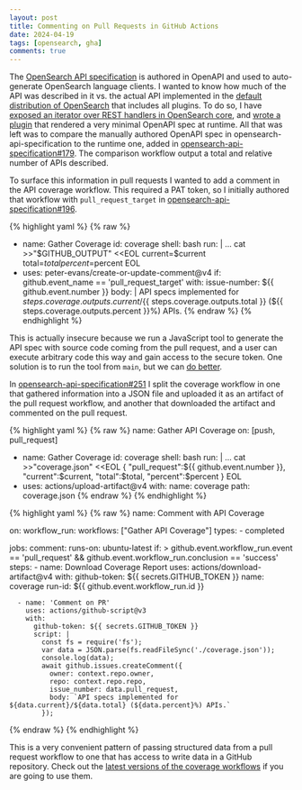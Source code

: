 ```yaml
---
layout: post
title: Commenting on Pull Requests in GitHub Actions
date: 2024-04-19
tags: [opensearch, gha]
comments: true
---
```

The [OpenSearch API specification](https://github.com/opensearch-project/opensearch-api-specification) is authored in OpenAPI and used to auto-generate OpenSearch language clients. I wanted to know how much of the API was described in it vs. the actual API implemented in the [default distribution of OpenSearch](https://opensearch.org/downloads.html) that includes all plugins. To do so, I have [exposed an iterator over REST handlers in OpenSearch core](https://github.com/opensearch-project/OpenSearch/pull/11876), and [wrote a plugin](https://github.com/dblock/opensearch-api) that rendered a very minimal OpenAPI spec at runtime. All that was left was to compare the manually authored OpenAPI spec in opensearch-api-specification to the runtime one, added in [opensearch-api-specification#179](https://github.com/opensearch-project/opensearch-api-specification/pull/179). The comparison workflow output a total and relative number of APIs described.

To surface this information in pull requests I wanted to add a comment in the API coverage workflow. This required a PAT token, so I initially authored that workflow with `pull_request_target` in [opensearch-api-specification#196](https://github.com/opensearch-project/opensearch-api-specification/pull/196).

{% highlight yaml %}
{% raw %}
- name: Gather Coverage
  id: coverage
  shell: bash
  run: |
    ...
    cat >>"$GITHUB_OUTPUT" <<EOL
    current=$current
    total=$total
    percent=$percent
    EOL
- uses: peter-evans/create-or-update-comment@v4
  if: github.event_name == 'pull_request_target'
  with:
    issue-number: ${{ github.event.number }}
    body: |
        API specs implemented for ${{ steps.coverage.outputs.current }}/${{ steps.coverage.outputs.total }} (${{ steps.coverage.outputs.percent }}%) APIs.
{% endraw %}
{% endhighlight %}

This is actually insecure because we run a JavaScript tool to generate the API spec with source code coming from the pull request, and a user can execute arbitrary code this way and gain access to the secure token. One solution is to run the tool from `main`, but we can [do better](https://securitylab.github.com/research/github-actions-preventing-pwn-requests/).

In [opensearch-api-specification#251](https://github.com/opensearch-project/opensearch-api-specification/pull/251) I split the coverage workflow in one that gathered information into a JSON file and uploaded it as an artifact of the pull request workflow, and another that downloaded the artifact and commented on the pull request.

{% highlight yaml %}
{% raw %}
name: Gather API Coverage
on: [push, pull_request]

- name: Gather Coverage
  id: coverage
  shell: bash
  run: |
    ...
    cat >>"coverage.json" <<EOL
    {
      "pull_request":${{ github.event.number }},
      "current":$current,
      "total":$total,
      "percent":$percent
    }
    EOL
- uses: actions/upload-artifact@v4
  with:
    name: coverage
    path: coverage.json
{% endraw %}
{% endhighlight %}

{% highlight yaml %}
{% raw %}
name: Comment with API Coverage

on:
  workflow_run:
    workflows: ["Gather API Coverage"]
    types:
      - completed

jobs:
  comment:
    runs-on: ubuntu-latest
    if: >
      github.event.workflow_run.event == 'pull_request' &&
      github.event.workflow_run.conclusion == 'success'
    steps:
      - name: Download Coverage Report
        uses: actions/download-artifact@v4
        with:
          github-token: ${{ secrets.GITHUB_TOKEN }}
          name: coverage
          run-id: ${{ github.event.workflow_run.id }}

      - name: 'Comment on PR'
        uses: actions/github-script@v3
        with:
          github-token: ${{ secrets.GITHUB_TOKEN }}
          script: |
            const fs = require('fs');
            var data = JSON.parse(fs.readFileSync('./coverage.json'));
            console.log(data);
            await github.issues.createComment({
              owner: context.repo.owner,
              repo: context.repo.repo,
              issue_number: data.pull_request,
              body: `API specs implemented for ${data.current}/${data.total} (${data.percent}%) APIs.`
            });
{% endraw %}
{% endhighlight %}

This is a very convenient pattern of passing structured data from a pull request workflow to one that has access to write data in a GitHub repository. Check out the [latest versions of the coverage workflows](https://github.com/opensearch-project/opensearch-api-specification/tree/main/.github/workflows) if you are going to use them.
